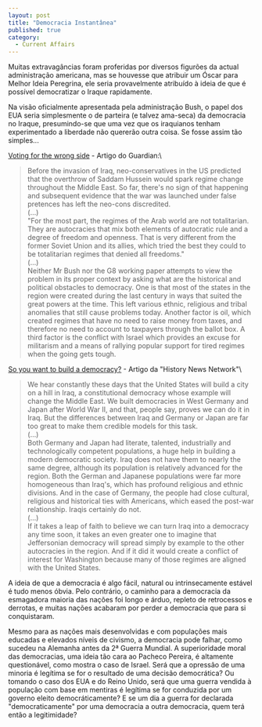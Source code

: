 ```yaml
---
layout: post
title: "Democracia Instantânea"
published: true
category:
  - Current Affairs
---
```


Muitas extravagâncias foram proferidas por diversos figurões da actual
administração americana, mas se houvesse que atribuir um Óscar para
Melhor Ideia Peregrina, ele seria provavelmente atribuído à ideia de que
é possível democratizar o Iraque rapidamente.

Na visão oficialmente apresentada pela administração Bush, o papel dos
EUA seria simplesmente o de parteira (e talvez ama-seca) da democracia
no Iraque, presumindo-se que uma vez que os iraquianos tenham
experimentado a liberdade não quererão outra coisa. Se fosse assim tão
simples...

[Voting for the wrong side] - Artigo do Guardian:\

> Before the invasion of Iraq, neo-conservatives in the US predicted
> that the overthrow of Saddam Hussein would spark regime change
> throughout the Middle East. So far, there's no sign of that happening
> and subsequent evidence that the war was launched under false
> pretences has left the neo-cons discredited.\
> (...)\
> "For the most part, the regimes of the Arab world are not
> totalitarian. They are autocracies that mix both elements of
> autocratic rule and a degree of freedom and openness. That is very
> different from the former Soviet Union and its allies, which tried the
> best they could to be totalitarian regimes that denied all freedoms."\
> (...)\
> Neither Mr Bush nor the G8 working paper attempts to view the problem
> in its proper context by asking what are the historical and political
> obstacles to democracy. One is that most of the states in the region
> were created during the last century in ways that suited the great
> powers at the time. This left various ethnic, religious and tribal
> anomalies that still cause problems today. Another factor is oil,
> which created regimes that have no need to raise money from taxes, and
> therefore no need to account to taxpayers through the ballot box. A
> third factor is the conflict with Israel which provides an excuse for
> militarism and a means of rallying popular support for tired regimes
> when the going gets tough.

[So you want to build a democracy?] - Artigo da "History News Network"\

> We hear constantly these days that the United States will build a city
> on a hill in Iraq, a constitutional democracy whose example will
> change the Middle East. We built democracies in West Germany and Japan
> after World War II, and that, people say, proves we can do it in Iraq.
> But the differences between Iraq and Germany or Japan are far too
> great to make them credible models for this task.\
> (...)\
> Both Germany and Japan had literate, talented, industrially and
> technologically competent populations, a huge help in building a
> modern democratic society. Iraq does not have them to nearly the same
> degree, although its population is relatively advanced for the region.
> Both the German and Japanese populations were far more homogeneous
> than Iraq's, which has profound religious and ethnic divisions. And in
> the case of Germany, the people had close cultural, religious and
> historical ties with Americans, which eased the post-war relationship.
> Iraqis certainly do not.\
> (...)\
> If it takes a leap of faith to believe we can turn Iraq into a
> democracy any time soon, it takes an even greater one to imagine that
> Jeffersonian democracy will spread simply by example to the other
> autocracies in the region. And if it did it would create a conflict of
> interest for Washington because many of those regimes are aligned with
> the United States.

A ideia de que a democracia é algo fácil, natural ou intrinsecamente
estável é tudo menos óbvia. Pelo contrário, o caminho para a democracia
da esmagadora maioria das nações foi longo e árduo, repleto de
retrocessos e derrotas, e muitas nações acabaram por perder a democracia
que para si conquistaram.

Mesmo para as nações mais desenvolvidas e com populações mais educadas e
elevados níveis de civismo, a democracia pode falhar, como sucedeu na
Alemanha antes da 2ª Guerra Mundial. A superioridade moral das
democracias, uma ideia tão cara ao Pacheco Pereira, é altamente
questionável, como mostra o caso de Israel. Será que a opressão de uma
minoria é legítima se for o resultado de uma decisão democrática? Ou
tomando o caso dos EUA e do Reino Unido, será que uma guerra vendida à
população com base em mentiras é legítima se for conduzida por um
governo eleito democráticamente? E se um dia a guerra for declarada
"democraticamente" por uma democracia a outra democracia, quem terá
então a legitimidade?

  [Voting for the wrong side]: http://www.guardian.co.uk/print/0,3858,4859833-105806,00.html
  [So you want to build a democracy?]: http://hnn.us/articles/1350.html
